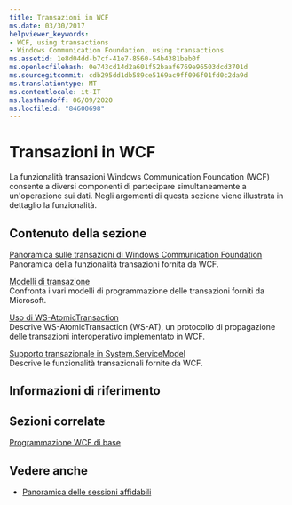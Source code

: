 ```yaml
---
title: Transazioni in WCF
ms.date: 03/30/2017
helpviewer_keywords:
- WCF, using transactions
- Windows Communication Foundation, using transactions
ms.assetid: 1e8d04dd-b7cf-41e7-8560-54b4381beb0f
ms.openlocfilehash: 0e743cd14d2a601f52baaf6769e96503dcd3701d
ms.sourcegitcommit: cdb295dd1db589ce5169ac9ff096f01fd0c2da9d
ms.translationtype: MT
ms.contentlocale: it-IT
ms.lasthandoff: 06/09/2020
ms.locfileid: "84600698"
---
```

# <a name="transactions-in-wcf"></a>Transazioni in WCF
La funzionalità transazioni Windows Communication Foundation (WCF) consente a diversi componenti di partecipare simultaneamente a un'operazione sui dati. Negli argomenti di questa sezione viene illustrata in dettaglio la funzionalità.  
  
## <a name="in-this-section"></a>Contenuto della sezione  
 [Panoramica sulle transazioni di Windows Communication Foundation](transactions-overview.md)  
 Panoramica della funzionalità transazioni fornita da WCF.  
  
 [Modelli di transazione](transaction-models.md)  
 Confronta i vari modelli di programmazione delle transazioni forniti da Microsoft.  
  
 [Uso di WS-AtomicTransaction](using-ws-atomictransaction.md)  
 Descrive WS-AtomicTransaction (WS-AT), un protocollo di propagazione delle transazioni interoperativo implementato in WCF.  
  
 [Supporto transazionale in System.ServiceModel](transactional-support-in-system-servicemodel.md)  
 Descrive le funzionalità transazionali fornite da WCF.  
  
## <a name="reference"></a>Informazioni di riferimento  
  
## <a name="related-sections"></a>Sezioni correlate  
 [Programmazione WCF di base](../basic-wcf-programming.md)  
  
## <a name="see-also"></a>Vedere anche

- [Panoramica delle sessioni affidabili](reliable-sessions-overview.md)
